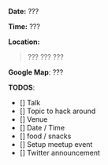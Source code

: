**Date:** ???

**Time:** ???

**Location:** 
> ???
> ???
> ???

**Google Map**: ???


**TODOS**:

  * [] Talk
  * [] Topic to hack around
  * [] Venue
  * [] Date / Time
  * [] food / snacks
  * [] Setup meetup event
  * [] Twitter announcement
